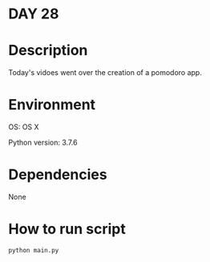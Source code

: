 
# DAY 28

# Description
Today's vidoes went over the creation of a pomodoro app.

# Environment
OS: OS X

Python version: 3.7.6

# Dependencies
None

# How to run script
```
python main.py
```
